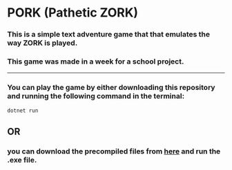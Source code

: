 # PORK (Pathetic ZORK)
### This is a simple text adventure game that that emulates the way ZORK is played.

### This game was made in a week for a school project.

---

### You can play the game by either downloading this repository and running the following command in the terminal:

```dotnet run```

## OR

### you can download the precompiled files from [here](https://github.com/S0udiZ/PORK/releases/latest) and run the .exe file.

